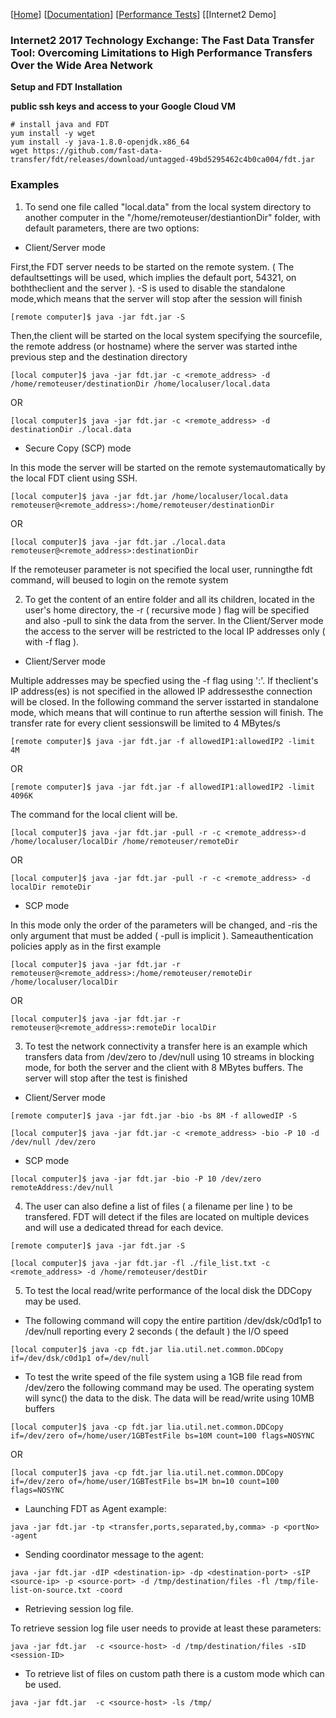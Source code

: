 [[Home](index.md)]  [[Documentation](doc-fdt-ddcopy.md)]  [[Performance Tests](perf-disk-to-disk.md)] [[Internet2 Demo]


### Internet2 2017 Technology Exchange: The Fast Data Transfer Tool: Overcoming Limitations to High Performance Transfers Over the Wide Area Network


**Setup and FDT Installation**

**public ssh keys and access to your Google Cloud VM**

```
# install java and FDT
yum install -y wget
yum install -y java-1.8.0-openjdk.x86_64
wget https://github.com/fast-data-transfer/fdt/releases/download/untagged-49bd5295462c4b0ca004/fdt.jar
```



### Examples

1. To send one file called "local.data" from the local system
directory to another computer
in the "/home/remoteuser/destiantionDir" folder, with default
parameters, there are two options:

- Client/Server mode

First,the FDT server needs to be started on the remote system. ( The defaultsettings will be used, which implies the default port, 54321, on boththeclient and the server ). -S is used to disable the standalone mode,which means that the server will stop after the session will finish

```
[remote computer]$ java -jar fdt.jar -S
```

Then,the client will be started on the local system specifying the sourcefile, the remote address (or hostname) where the server was started inthe previous step and the destination directory
        
```
[local computer]$ java -jar fdt.jar -c <remote_address> -d /home/remoteuser/destinationDir /home/localuser/local.data
```

OR

```
[local computer]$ java -jar fdt.jar -c <remote_address> -d destinationDir ./local.data
```

- Secure Copy (SCP) mode

In this mode the server will be started on the remote systemautomatically by the local FDT client using SSH.

```
[local computer]$ java -jar fdt.jar /home/localuser/local.data remoteuser@<remote_address>:/home/remoteuser/destinationDir
```

OR

```
[local computer]$ java -jar fdt.jar ./local.data remoteuser@<remote_address>:destinationDir
```

If the remoteuser parameter is not specified the local user, runningthe fdt command, will beused to login on the remote system

2. To get the content of an entire folder and all its children,
located in the user's home directory, the -r ( recursive
mode ) flag will be specified and also -pull to sink the data from the
server. In the Client/Server mode the access to the server will be
restricted to the local IP addresses only ( with -f flag ).

- Client/Server mode

Multiple addresses may be specfied using the -f flag using ':'. If theclient's IP address(es) is not specified in the allowed IP addressesthe connection will be closed. In the following command the server isstarted in standalone mode, which means that will continue to run afterthe session will finish. The transfer rate for every client sessionswill be limited to 4 MBytes/s

```
[remote computer]$ java -jar fdt.jar -f allowedIP1:allowedIP2 -limit 4M
```

OR

```
[remote computer]$ java -jar fdt.jar -f allowedIP1:allowedIP2 -limit 4096K
```

The command for the local client will be.

```
[local computer]$ java -jar fdt.jar -pull -r -c <remote_address>-d /home/localuser/localDir /home/remoteuser/remoteDir
```

OR

```
[local computer]$ java -jar fdt.jar -pull -r -c <remote_address> -d localDir remoteDir
```

- SCP mode

In this mode only the order of the parameters will be changed, and -ris the only argument that must be added ( -pull is implicit ). Sameauthentication policies apply as in the first example

```
[local computer]$ java -jar fdt.jar -r  remoteuser@<remote_address>:/home/remoteuser/remoteDir /home/localuser/localDir
```

OR

```
[local computer]$ java -jar fdt.jar -r remoteuser@<remote_address>:remoteDir localDir
```

3. To test the network connectivity a transfer here is an example
which transfers data from /dev/zero to /dev/null using 10 streams in
blocking mode, for both the server and the client with 8 MBytes
buffers. The server will stop after the test is finished

- Client/Server mode

```
[remote computer]$ java -jar fdt.jar -bio -bs 8M -f allowedIP -S
```

```
[local computer]$ java -jar fdt.jar -c <remote_address> -bio -P 10 -d /dev/null /dev/zero
```

- SCP mode

```
[local computer]$ java -jar fdt.jar -bio -P 10 /dev/zero remoteAddress:/dev/null
```

4. The user can also define a list of files ( a filename per line )
to be transfered. FDT will detect if the files are located on multiple
devices and will use a dedicated thread for each device.

```
[remote computer]$ java -jar fdt.jar -S
```

```
[local computer]$ java -jar fdt.jar -fl ./file_list.txt -c <remote_address> -d /home/remoteuser/destDir
```

5. To test the local read/write performance of the local disk the
DDCopy may be used.

- The following command will copy the entire partition
/dev/dsk/c0d1p1 to /dev/null reporting every 2 seconds ( the default )
the I/O speed

```
[local computer]$ java -cp fdt.jar lia.util.net.common.DDCopy if=/dev/dsk/c0d1p1 of=/dev/null
```

- To test the write speed of the file system using a 1GB file
read from /dev/zero the following command may be used. The operating
system will sync() the data to the disk. The data will be read/write
using 10MB buffers

```
[local computer]$ java -cp fdt.jar lia.util.net.common.DDCopy  if=/dev/zero of=/home/user/1GBTestFile bs=10M count=100 flags=NOSYNC
```

OR

```
[local computer]$ java -cp fdt.jar lia.util.net.common.DDCopy  if=/dev/zero of=/home/user/1GBTestFile bs=1M bn=10 count=100 flags=NOSYNC
```

- Launching FDT as Agent example:

```
java -jar fdt.jar -tp <transfer,ports,separated,by,comma> -p <portNo> -agent
```

- Sending coordinator message to the agent:

```
java -jar fdt.jar -dIP <destination-ip> -dp <destination-port> -sIP <source-ip> -p <source-port> -d /tmp/destination/files -fl /tmp/file-list-on-source.txt -coord
```
- Retrieving session log file. 

To retrieve session log file user needs to provide at least these parameters:

```
java -jar fdt.jar  -c <source-host> -d /tmp/destination/files -sID <session-ID>
```

- To retrieve list of files on custom path there is a custom mode which can be used.

```
java -jar fdt.jar  -c <source-host> -ls /tmp/
```




